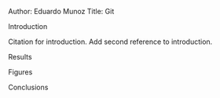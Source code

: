 Author: Eduardo Munoz
Title: Git

Introduction

Citation for introduction.
Add second reference to introduction.

Results

Figures

Conclusions

